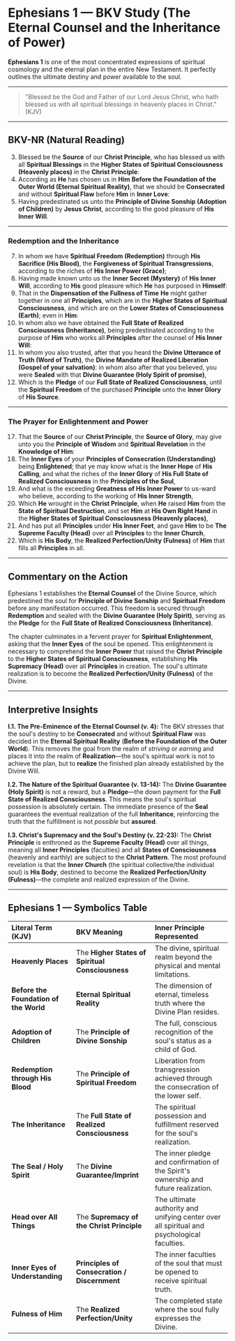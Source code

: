 # Ephesians 1 — BKV Study (The Eternal Counsel and the Inheritance of Power)

**Ephesians 1** is one of the most concentrated expressions of spiritual cosmology and the eternal plan in the entire New Testament. It perfectly outlines the ultimate destiny and power available to the soul.

---

> "Blessed be the God and Father of our Lord Jesus Christ, who hath blessed us with all spiritual blessings in heavenly places in Christ." (KJV)

---

## BKV-NR (Natural Reading)

3. Blessed be the **Source** of our **Christ Principle**, who has blessed us with all **Spiritual Blessings** in the **Higher States of Spiritual Consciousness (Heavenly places)** in the **Christ Principle**:
4. According as **He** has chosen us in **Him** **Before the Foundation of the Outer World (Eternal Spiritual Reality)**, that we should be **Consecrated** and without **Spiritual Flaw** before **Him** in **Inner Love**:
5. Having predestinated us unto the **Principle of Divine Sonship (Adoption of Children)** by **Jesus Christ**, according to the good pleasure of **His** **Inner Will**.

---

### Redemption and the Inheritance

7. In whom we have **Spiritual Freedom (Redemption)** through **His Sacrifice (His Blood)**, the **Forgiveness of Spiritual Transgressions**, according to the riches of **His Inner Power (Grace)**;
9. Having made known unto us the **Inner Secret (Mystery)** of **His Inner Will**, according to **His** good pleasure which **He** has purposed in **Himself**:
10. That in the **Dispensation of the Fullness of Time** **He** might gather together in one all **Principles**, which are in the **Higher States of Spiritual Consciousness**, and which are on the **Lower States of Consciousness (Earth)**; even in **Him**:
11. In whom also we have obtained the **Full State of Realized Consciousness (Inheritance)**, being predestinated according to the purpose of **Him** who works all **Principles** after the counsel of **His Inner Will**:
13. In whom you also trusted, after that you heard the **Divine Utterance of Truth (Word of Truth)**, the **Divine Mandate of Realized Liberation (Gospel of your salvation)**: in whom also after that you believed, you were **Sealed** with that **Divine Guarantee (Holy Spirit of promise)**,
14. Which is the **Pledge** of our **Full State of Realized Consciousness**, until the **Spiritual Freedom** of the purchased **Principle** unto the **Inner Glory** of **His Source**.

---

### The Prayer for Enlightenment and Power

17. That the **Source** of our **Christ Principle**, the **Source of Glory**, may give unto you the **Principle of Wisdom** and **Spiritual Revelation** in the **Knowledge of Him**:
18. The **Inner Eyes** of your **Principles of Consecration (Understanding)** being **Enlightened**; that ye may know what is the **Inner Hope** of **His Calling**, and what the riches of the **Inner Glory** of **His Full State of Realized Consciousness** in the **Principles of the Soul**,
19. And what is the exceeding **Greatness of His Inner Power** to us-ward who believe, according to the working of **His Inner Strength**,
20. Which **He** wrought in the **Christ Principle**, when **He** raised **Him** from the **State of Spiritual Destruction**, and set **Him** at **His Own Right Hand** in the **Higher States of Spiritual Consciousness (Heavenly places)**,
22. And has put all **Principles** under **His Inner Feet**, and gave **Him** to be **The Supreme Faculty (Head)** over all **Principles** to the **Inner Church**,
23. Which is **His Body**, the **Realized Perfection/Unity (Fulness)** of **Him** that fills all **Principles** in all.

---

## Commentary on the Action

Ephesians 1 establishes the **Eternal Counsel** of the Divine Source, which predestined the soul for **Principle of Divine Sonship** and **Spiritual Freedom** before any manifestation occurred. This freedom is secured through **Redemption** and sealed with the **Divine Guarantee (Holy Spirit)**, serving as the **Pledge** for the **Full State of Realized Consciousness (Inheritance)**.

The chapter culminates in a fervent prayer for **Spiritual Enlightenment**, asking that the **Inner Eyes** of the soul be opened. This enlightenment is necessary to comprehend the **Inner Power** that raised the **Christ Principle** to the **Higher States of Spiritual Consciousness**, establishing **His Supremacy (Head)** over all **Principles** in creation. The soul's ultimate realization is to become the **Realized Perfection/Unity (Fulness)** of the Divine.

---

## Interpretive Insights

**I.1. The Pre-Eminence of the Eternal Counsel (v. 4):** The BKV stresses that the soul's destiny to be **Consecrated** and without **Spiritual Flaw** was decided in the **Eternal Spiritual Reality** (**Before the Foundation of the Outer World**). This removes the goal from the realm of *striving* or *earning* and places it into the realm of **Realization**—the soul's spiritual work is not to achieve the plan, but to **realize** the finished plan already established by the Divine Will.

**I.2. The Nature of the Spiritual Guarantee (v. 13-14):** The **Divine Guarantee (Holy Spirit)** is not a reward, but a **Pledge**—the down payment for the **Full State of Realized Consciousness**. This means the soul's spiritual possession is absolutely certain. The immediate presence of the **Seal** guarantees the eventual realization of the full **Inheritance**, reinforcing the truth that the fulfillment is not *possible* but **assured**.

**I.3. Christ's Supremacy and the Soul's Destiny (v. 22-23):** The **Christ Principle** is enthroned as the **Supreme Faculty (Head)** over all things, meaning all **Inner Principles** (faculties) and all **States of Consciousness** (heavenly and earthly) are subject to the **Christ Pattern**. The most profound revelation is that the **Inner Church** (the spiritual collective/the individual soul) is **His Body**, destined to become the **Realized Perfection/Unity (Fulness)**—the complete and realized expression of the Divine.

---

## Ephesians 1 — Symbolics Table

| Literal Term (KJV) | BKV Meaning | Inner Principle Represented |
| :--- | :--- | :--- |
| **Heavenly Places** | The **Higher States of Spiritual Consciousness** | The divine, spiritual realm beyond the physical and mental limitations. |
| **Before the Foundation of the World** | **Eternal Spiritual Reality** | The dimension of eternal, timeless truth where the Divine Plan resides. |
| **Adoption of Children** | The **Principle of Divine Sonship** | The full, conscious recognition of the soul's status as a child of God. |
| **Redemption through His Blood** | The **Principle of Spiritual Freedom** | Liberation from transgression achieved through the consecration of the lower self. |
| **The Inheritance** | The **Full State of Realized Consciousness** | The spiritual possession and fulfillment reserved for the soul's realization. |
| **The Seal / Holy Spirit** | The **Divine Guarantee/Imprint** | The inner pledge and confirmation of the Spirit's ownership and future realization. |
| **Head over All Things** | The **Supremacy of the Christ Principle** | The ultimate authority and unifying center over all spiritual and psychological faculties. |
| **Inner Eyes of Understanding** | **Principles of Consecration / Discernment** | The inner faculties of the soul that must be opened to receive spiritual truth. |
| **Fulness of Him** | The **Realized Perfection/Unity** | The completed state where the soul fully expresses the Divine. |


